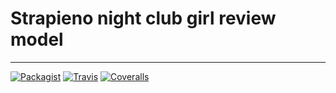 # Strapieno night club girl review model
---

[![Packagist](https://img.shields.io/packagist/dt/strapieno/str-nightclub-girl-review-model.svg?maxAge=2592000)](https://packagist.org/packages/strapieno/str-nightclub-girl-review-model) [![Travis](https://img.shields.io/travis/strapieno/str-nightclub-girl-review-model/develop.svg?maxAge=2592000)](https://travis-ci.org/strapieno/str-nightclub-girl-review-model) [![Coveralls](https://img.shields.io/coveralls/strapieno/str-nightclub-girl-review-model/develop.svg?style=flat-square)](https://coveralls.io/github/strapieno/str-nightclub-girl-review-model) 
                                                                                                                                                                                           
